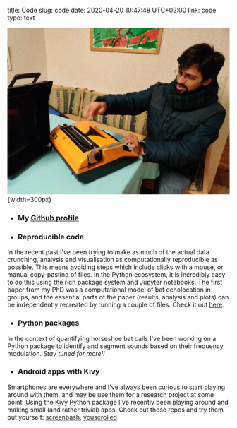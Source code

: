 title: Code
slug: code
date: 2020-04-20 10:47:48 UTC+02:00
link: code
type: text

![](../images/IMG_20200222_183025.jpg){width=300px}

* ### My [Github profile](https://github.com/thejasvibr)

* ### Reproducible code
In the recent past I've been trying to make as much of the actual data crunching, analysis and visualisation as computationally reproducible as possible. This means avoiding steps which include clicks with a mouse, or manual copy-pasting of files.
In the Python ecosystem, it is incredibly easy to do this using the rich package system and Jupyter notebooks. The first paper from my PhD was a computational  model of bat echolocation in groups, and 
the essential parts of the paper (results, analysis and  plots) can be independently recreated by running a couple of files.
Check it out  [here](https://github.com/thejasvibr/the_cocktail_party_nightmare).

* ### Python packages
In the context of quantifying horseshoe bat calls I've been working on a Python package to identify and segment sounds based on their frequency modulation. *Stay tuned for more!!*

* ### Android apps with Kivy
Smartphones are everywhere and I've always been curious to start playing around with them, and may be use them for a research project at some point. Using the [Kivy](https://kivy.org/#home)
Python package I've recently been playing around and making small (and rather trivial) apps. Check out these repos and try them out yourself: [screenbash](https://github.com/thejasvibr/screenbash), [youscrolled](https://github.com/thejasvibr/youscrolled).
